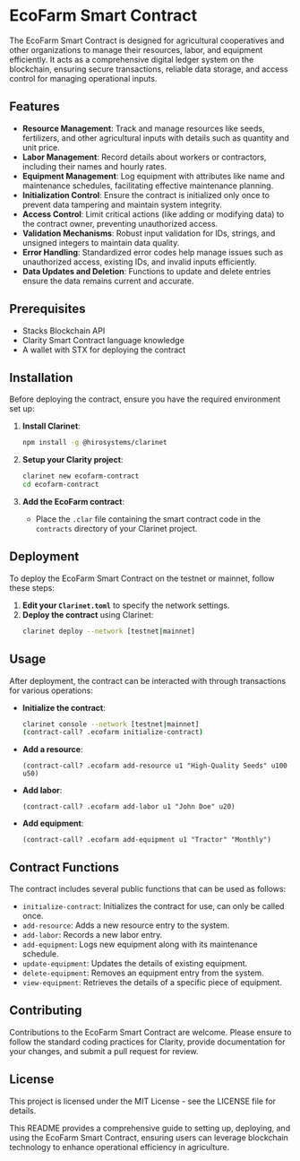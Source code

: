 # EcoFarm Smart Contract

The EcoFarm Smart Contract is designed for agricultural cooperatives and other organizations to manage their resources, labor, and equipment efficiently. It acts as a comprehensive digital ledger system on the blockchain, ensuring secure transactions, reliable data storage, and access control for managing operational inputs.

## Features

- **Resource Management**: Track and manage resources like seeds, fertilizers, and other agricultural inputs with details such as quantity and unit price.
- **Labor Management**: Record details about workers or contractors, including their names and hourly rates.
- **Equipment Management**: Log equipment with attributes like name and maintenance schedules, facilitating effective maintenance planning.
- **Initialization Control**: Ensure the contract is initialized only once to prevent data tampering and maintain system integrity.
- **Access Control**: Limit critical actions (like adding or modifying data) to the contract owner, preventing unauthorized access.
- **Validation Mechanisms**: Robust input validation for IDs, strings, and unsigned integers to maintain data quality.
- **Error Handling**: Standardized error codes help manage issues such as unauthorized access, existing IDs, and invalid inputs efficiently.
- **Data Updates and Deletion**: Functions to update and delete entries ensure the data remains current and accurate.

## Prerequisites

- Stacks Blockchain API
- Clarity Smart Contract language knowledge
- A wallet with STX for deploying the contract

## Installation

Before deploying the contract, ensure you have the required environment set up:

1. **Install Clarinet**:
   ```bash
   npm install -g @hirosystems/clarinet
   ```

2. **Setup your Clarity project**:
   ```bash
   clarinet new ecofarm-contract
   cd ecofarm-contract
   ```

3. **Add the EcoFarm contract**:
   - Place the `.clar` file containing the smart contract code in the `contracts` directory of your Clarinet project.

## Deployment

To deploy the EcoFarm Smart Contract on the testnet or mainnet, follow these steps:

1. **Edit your `Clarinet.toml`** to specify the network settings.
2. **Deploy the contract** using Clarinet:
   ```bash
   clarinet deploy --network [testnet|mainnet]
   ```

## Usage

After deployment, the contract can be interacted with through transactions for various operations:

- **Initialize the contract**:
  ```bash
  clarinet console --network [testnet|mainnet]
  (contract-call? .ecofarm initialize-contract)
  ```

- **Add a resource**:
  ```clarity
  (contract-call? .ecofarm add-resource u1 "High-Quality Seeds" u100 u50)
  ```

- **Add labor**:
  ```clarity
  (contract-call? .ecofarm add-labor u1 "John Doe" u20)
  ```

- **Add equipment**:
  ```clarity
  (contract-call? .ecofarm add-equipment u1 "Tractor" "Monthly")
  ```

## Contract Functions

The contract includes several public functions that can be used as follows:

- `initialize-contract`: Initializes the contract for use, can only be called once.
- `add-resource`: Adds a new resource entry to the system.
- `add-labor`: Records a new labor entry.
- `add-equipment`: Logs new equipment along with its maintenance schedule.
- `update-equipment`: Updates the details of existing equipment.
- `delete-equipment`: Removes an equipment entry from the system.
- `view-equipment`: Retrieves the details of a specific piece of equipment.

## Contributing

Contributions to the EcoFarm Smart Contract are welcome. Please ensure to follow the standard coding practices for Clarity, provide documentation for your changes, and submit a pull request for review.

## License

This project is licensed under the MIT License - see the LICENSE file for details.

This README provides a comprehensive guide to setting up, deploying, and using the EcoFarm Smart Contract, ensuring users can leverage blockchain technology to enhance operational efficiency in agriculture.